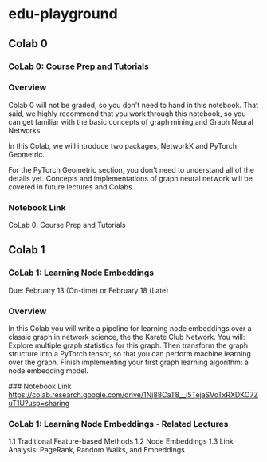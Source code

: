 # edu-playground

## Colab 0

### CoLab 0: Course Prep and Tutorials
 
### Overview
Colab 0 will not be graded, so you don't need to hand in this notebook. That said, we highly recommend that you work through this notebook, so you can get familiar with the basic concepts of graph mining and Graph Neural Networks.

In this Colab, we will introduce two packages, NetworkX and PyTorch Geometric.

For the PyTorch Geometric section, you don't need to understand all of the details yet. Concepts and implementations of graph neural network will be covered in future lectures and Colabs.

### Notebook Link
CoLab 0: Course Prep and Tutorials


## Colab 1

### CoLab 1: Learning Node Embeddings
Due: February 13 (On-time) or February 18 (Late)
 
### Overview
In this Colab you will write a pipeline for learning node embeddings over a classic graph in network science, the the Karate Club Network. You will:
Explore multiple graph statistics for this graph.
Then transform the graph structure into a PyTorch tensor, so that you can perform machine learning over the graph.
Finish implementing your first graph learning algorithm: a node embedding model.

### Notebook Link
https://colab.research.google.com/drive/1Nj88CaT8__i5TejaSVoTxRXDKO7ZuT1U?usp=sharing

### CoLab 1: Learning Node Embeddings - Related Lectures
1.1 Traditional Feature-based Methods
1.2 Node Embeddings
1.3 Link Analysis: PageRank, Random Walks, and Embeddings

